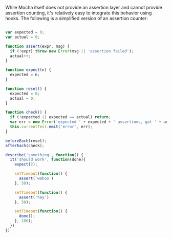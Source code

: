 While Mocha itself does not provide an assertion layer and cannot provide assertion counting, it's relatively easy to integrate this behavior using hooks. The following is a simplified version of an assertion counter:

```js

var expected = 0;
var actual = 0;

function assert(expr, msg) {
  if (!expr) throw new Error(msg || 'assertion failed');
  actual++;
}

function expect(n) {
  expected = n;
}

function reset() {
  expected = 0;
  actual = 0;
}

function check() {
  if (!expected || expected == actual) return;
  var err = new Error('expected ' + expected + ' assertions, got ' + actual);
  this.currentTest.emit('error', err);
}

beforeEach(reset);
afterEach(check);

describe('something', function() {
  it('should work', function(done){
    expect(2);

    setTimeout(function() {
      assert('wahoo')
    }, 50);

    setTimeout(function() {
      assert('hey')
    }, 50);

    setTimeout(function() {
      done();
    }, 100);
  })
})
```